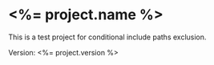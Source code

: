 # <%= project.name %>

This is a test project for conditional include paths exclusion.

Version: <%= project.version %>
